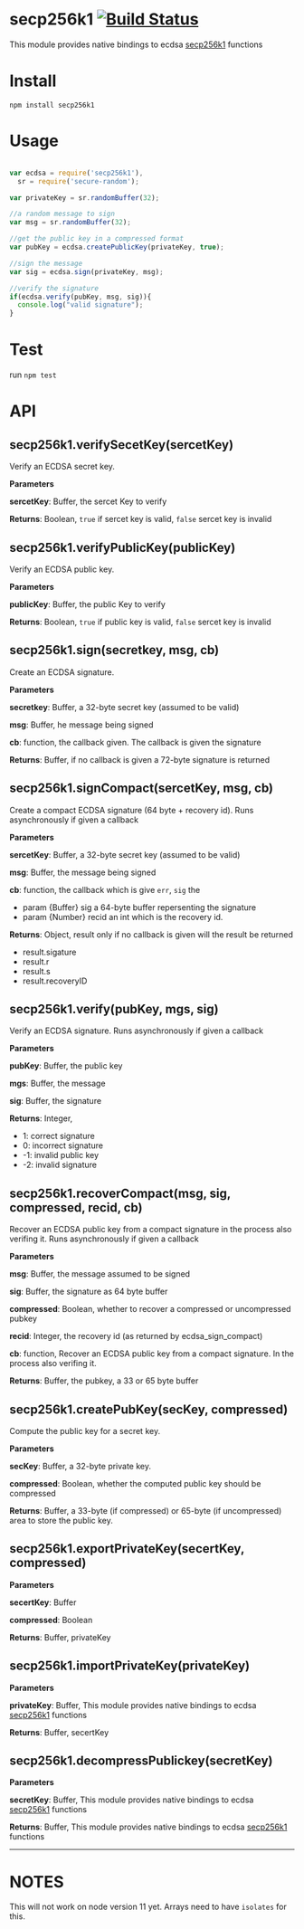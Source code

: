 secp256k1 [![Build Status](https://travis-ci.org/wanderer/secp256k1-node.svg?branch=master)](https://travis-ci.org/wanderer/secp256k1-node)
===

This module provides native bindings to ecdsa [secp256k1](https://github.com/bitcoin/secp256k1) functions

Install
===
`npm install secp256k1`

Usage
===
```javascript

var ecdsa = require('secp256k1'),
  sr = require('secure-random'); 

var privateKey = sr.randomBuffer(32);

//a random message to sign
var msg = sr.randomBuffer(32);

//get the public key in a compressed format
var pubKey = ecdsa.createPublicKey(privateKey, true);

//sign the message
var sig = ecdsa.sign(privateKey, msg);

//verify the signature
if(ecdsa.verify(pubKey, msg, sig)){
  console.log("valid signature");
}

```

Test
===
run `npm test`
 
API
===

secp256k1.verifySecetKey(sercetKey) 
-----------------------------
Verify an ECDSA secret key.

**Parameters**

**sercetKey**: Buffer, the sercet Key to verify

**Returns**: Boolean, `true` if sercet key is valid, `false` sercet key is invalid

secp256k1.verifyPublicKey(publicKey) 
-----------------------------
Verify an ECDSA public key.

**Parameters**

**publicKey**: Buffer, the public Key to verify

**Returns**: Boolean, `true` if public key is valid, `false` sercet key is invalid

secp256k1.sign(secretkey, msg, cb) 
-----------------------------
Create an ECDSA signature.

**Parameters**

**secretkey**: Buffer, a 32-byte secret key (assumed to be valid)

**msg**: Buffer, he message being signed

**cb**: function, the callback given. The callback is given the signature

**Returns**: Buffer, if no callback is given a 72-byte signature is returned

secp256k1.signCompact(sercetKey, msg, cb) 
-----------------------------
Create a compact ECDSA signature (64 byte + recovery id). Runs asynchronously if given a callback

**Parameters**

**sercetKey**: Buffer, a 32-byte secret key (assumed to be valid)

**msg**: Buffer, the message being signed

**cb**: function, the callback which is give `err`, `sig` the  
   - param {Buffer} sig  a 64-byte buffer repersenting the signature
   - param {Number} recid an int which is the recovery id.

**Returns**: Object, result only if no callback is given will the result be returned  
   - result.sigature
   - result.r
   - result.s
   - result.recoveryID

secp256k1.verify(pubKey, mgs, sig) 
-----------------------------
Verify an ECDSA signature.  Runs asynchronously if given a callback

**Parameters**

**pubKey**: Buffer, the public key

**mgs**: Buffer, the message

**sig**: Buffer, the signature

**Returns**: Integer,  
   - 1: correct signature
   - 0: incorrect signature
   - -1: invalid public key
   - -2: invalid signature

secp256k1.recoverCompact(msg, sig, compressed, recid, cb) 
-----------------------------
Recover an ECDSA public key from a compact signature in the process also verifing it.  Runs asynchronously if given a callback

**Parameters**

**msg**: Buffer, the message assumed to be signed

**sig**: Buffer, the signature as 64 byte buffer

**compressed**: Boolean, whether to recover a compressed or uncompressed pubkey

**recid**: Integer, the recovery id (as returned by ecdsa_sign_compact)

**cb**: function, Recover an ECDSA public key from a compact signature. In the process also verifing it.

**Returns**: Buffer, the pubkey, a 33 or 65 byte buffer

secp256k1.createPubKey(secKey, compressed) 
-----------------------------
Compute the public key for a secret key.

**Parameters**

**secKey**: Buffer, a 32-byte private key.

**compressed**: Boolean, whether the computed public key should be compressed

**Returns**: Buffer, a 33-byte (if compressed) or 65-byte (if uncompressed) area to store the public key.

secp256k1.exportPrivateKey(secertKey, compressed) 
-----------------------------

**Parameters**

**secertKey**: Buffer

**compressed**: Boolean

**Returns**: Buffer, privateKey

secp256k1.importPrivateKey(privateKey) 
-----------------------------

**Parameters**

**privateKey**: Buffer, This module provides native bindings to ecdsa [secp256k1](https://github.com/bitcoin/secp256k1) functions

**Returns**: Buffer, secertKey

secp256k1.decompressPublickey(secretKey) 
-----------------------------

**Parameters**

**secretKey**: Buffer, This module provides native bindings to ecdsa [secp256k1](https://github.com/bitcoin/secp256k1) functions

**Returns**: Buffer, This module provides native bindings to ecdsa [secp256k1](https://github.com/bitcoin/secp256k1) functions


---


# NOTES
This will not work on node version 11 yet. Arrays need to have `isolates` for this.







